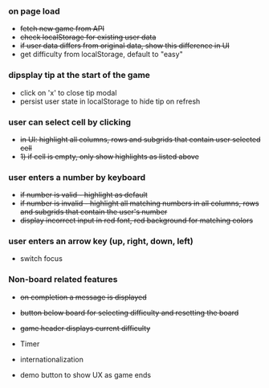 ### on page load

- ~~fetch new game from API~~
- ~~check localStorage for existing user data~~
- ~~if user data differs from original data, show this difference in UI~~
- get difficulty from localStorage, default to "easy"

### dipsplay tip at the start of the game

- click on 'x' to close tip modal
- persist user state in localStorage to hide tip on refresh

### user can select cell by clicking

- ~~in UI: highlight all columns, rows and subgrids that contain user selected cell~~
- ~~1) if cell is empty, only show highlights as listed above~~

### user enters a number by keyboard

- ~~if number is valid - highlight as default~~
- ~~if number is invalid - highlight all matching numbers in all columns, rows and subgrids that contain the user's number~~
- ~~display incorrect input in red font, red background for matching colors~~

### user enters an arrow key (up, right, down, left)

- switch focus

### Non-board related features

- ~~on completion a message is displayed~~

- ~~button below board for selecting difficulty and resetting the board~~

- ~~game header displays current difficulty~~

- Timer

- internationalization

- demo button to show UX as game ends
